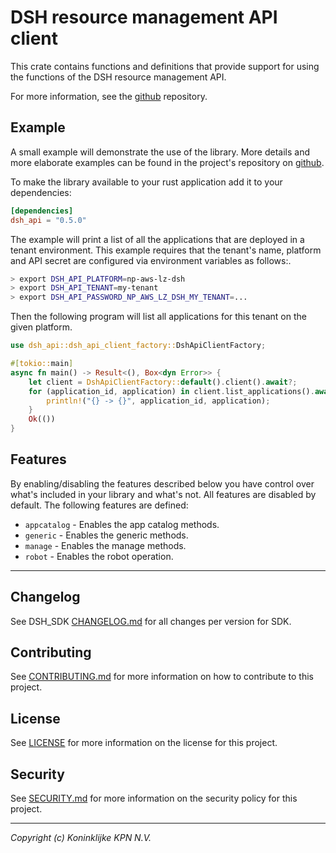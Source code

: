 # DSH resource management API client

This crate contains functions and definitions that provide support for using the functions
of the DSH resource management API.

For more information, see the [github](https://github.com/kpn-dsh/dsh-api) repository.

## Example

A small example will demonstrate the use of the library.
More details and more elaborate examples can be found in the project's repository on
[github](https://github.com/kpn-dsh/dsh-api).

To make the library available to your rust application add it to your dependencies:

```toml
[dependencies]
dsh_api = "0.5.0" 
```

The example will print a list of all the applications that are deployed
in a tenant environment. This example requires that the tenant's name,
platform and API secret are configured via environment variables as follows:.

```bash
> export DSH_API_PLATFORM=np-aws-lz-dsh
> export DSH_API_TENANT=my-tenant
> export DSH_API_PASSWORD_NP_AWS_LZ_DSH_MY_TENANT=...
````

Then the following program will list all applications for this tenant on the given platform.

```rust
use dsh_api::dsh_api_client_factory::DshApiClientFactory;

#[tokio::main]
async fn main() -> Result<(), Box<dyn Error>> {
    let client = DshApiClientFactory::default().client().await?;
    for (application_id, application) in client.list_applications().await? {
        println!("{} -> {}", application_id, application);
    }
    Ok(())
}
```

## Features

By enabling/disabling the features described below you have control over what's included
in your library and what's not.
All features are disabled by default.
The following features are defined:

* `appcatalog` - Enables the app catalog methods.
* `generic` - Enables the generic methods.
* `manage` - Enables the manage methods.
* `robot` - Enables the robot operation.

---

## Changelog

See DSH_SDK [CHANGELOG.md](dsh_sdk/CHANGELOG.md) for all changes per version for SDK.

## Contributing

See [CONTRIBUTING.md](CONTRIBUTING.md) for more information on how to contribute to this project.

## License

See [LICENSE](LICENSE) for more information on the license for this project.

## Security

See [SECURITY.md](SECURITY.md) for more information on the security policy for this project.

---
_Copyright (c) Koninklijke KPN N.V._ 